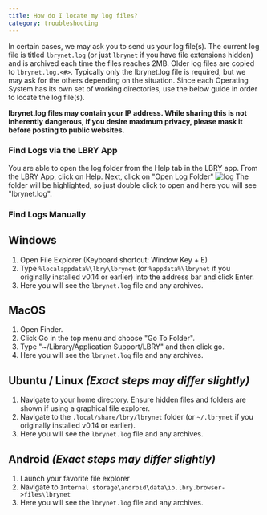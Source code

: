```yaml
---
title: How do I locate my log files?
category: troubleshooting
---
```


In certain cases, we may ask you to send us your log file(s).  The current log file is titled `lbrynet.log` (or just `lbrynet` if you have file extensions hidden) and is archived each time the files reaches 2MB. Older log files are copied to `lbrynet.log.<#>`. Typically only the lbrynet.log file is required, but we may ask for the others depending on the situation.  Since each Operating System has its own set of working directories, use the below guide in order to locate the log file(s).

 **lbrynet.log files may contain your IP address. While sharing this is not inherently dangerous, if you desire maximum privacy, please mask it before posting to public websites.**
 
 ### Find Logs via the LBRY App
 You are able to open the log folder from the Help tab in the LBRY app.
 From the LBRY App, click on Help. Next, click on "Open Log Folder"
 ![log](https://spee.ch/a/helps.jpeg)
 The folder will be highlighted, so just double click to open and here you will see "lbrynet.log".
 

### Find Logs Manually
## Windows
1. Open File Explorer (Keyboard shortcut: Window Key + E)
1. Type `%localappdata%\lbry\lbrynet` (or `%appdata%\lbrynet` if you originally installed v0.14 or earlier) into the address bar and click Enter.
2. Here you will see the `lbrynet.log` file and any archives. 

## MacOS
1. Open Finder.
1. Click Go in the top menu and choose "Go To Folder".
1. Type "~/Library/Application Support/LBRY" and then click go.
2. Here you will see the `lbrynet.log` file and any archives. 

## Ubuntu / Linux *(Exact steps may differ slightly)* 
1. Navigate to your home directory. Ensure hidden files and folders are shown if using a graphical file explorer.
2. Navigate to the `.local/share/lbry/lbrynet` folder (or `~/.lbrynet` if you originally installed v0.14 or earlier).
3. Here you will see the `lbrynet.log` file and any archives. 

## Android *(Exact steps may differ slightly)* 
1. Launch your favorite file explorer
2. Navigate to `Internal storage\android\data\io.lbry.browser->files\lbrynet`
3. Here you will see the `lbrynet.log` file and any archives. 
